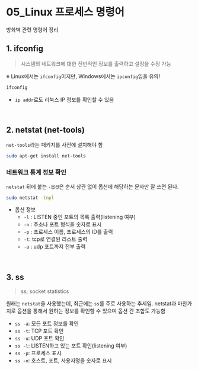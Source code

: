 # 05_Linux 프로세스 명령어

방화벽 관련 명령어 정리

## 1. ifconfig

> 시스템의 네트워크에 대한 전반적인 정보를 출력하고 설정을 수정 가능

※ Linux에서는 `ifconfig`이지만, Windows에서는 `ipconfig`임을 유의!

```bash
ifconfig
```

- `ip addr`로도 리눅스 IP 정보를 확인할 수 있음

<br>

## 2. netstat (net-tools)

`net-tools`라는 패키지를 사전에 설치해야 함

```bash
sudo apt-get install net-tools
```

### 네트워크 통계 정보 확인

`netstat` 뒤에 붙는 `-옵션`은 순서 상관 없이 옵션에 해당하는 문자만 잘 쓰면 된다.

```bash
sudo netstat -tnpl
```

- 옵션 정보
  - `-l` : LISTEN 중인 포트의 목록 출력(listening 여부)
  - `-n` : 주소나 포트 형식을 숫자로 표시
  - `-p` : 프로세스 이름, 프로세스의 ID를 출력
  - `-t`: tcp로 연결된 리스트 출력
  - `-u` : udp 포트까지 전부 출력

<br>

## 3. ss

> ss; socket statistics

원래는 `netstat`을 사용했는데, 최근에는 `ss`를 주로 사용하는 추세임. netstat과 마찬가지로 옵션을 통해서 원하는 정보를 확인할 수 있으며 옵션 간 조합도 가능함

- `ss -a`: 모든 포트 정보를 확인
- `ss -t`: TCP 포트 확인
- `ss -u`: UDP 포트 확인
- `ss -l`: LISTEN하고 있는 포트 확인(listening 여부)
- `ss -p`: 프로세스 표시
- `ss -n`: 호스트, 포트, 사용자명을 숫자로 표시

